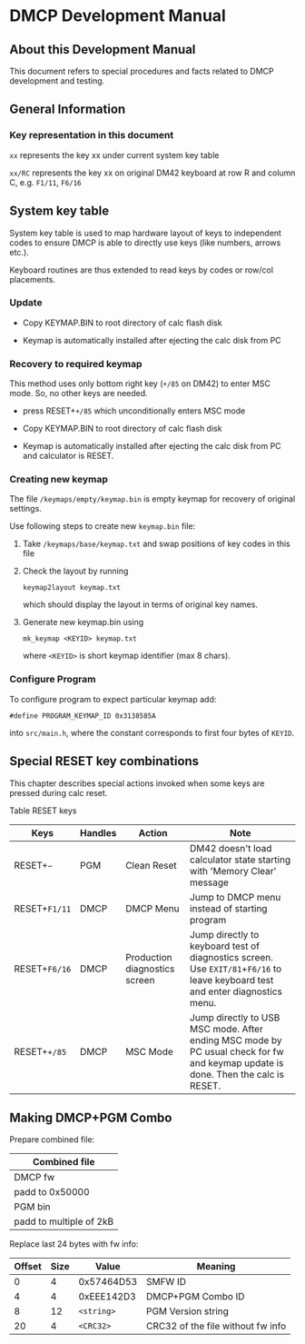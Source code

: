 DMCP Development Manual
=======================


About this Development Manual
-----------------------------

This document refers to special procedures and facts related to DMCP development and testing.


General Information
-------------------

### Key representation in this document

`xx` represents the key xx under current system key table

`xx/RC` represents the key xx on original DM42 keyboard at row R and column C, e.g. `F1/11`, `F6/16`


System key table
----------------

System key table is used to map hardware layout of keys to independent codes to ensure DMCP is able to directly use keys (like numbers, arrows etc.).

Keyboard routines are thus extended to read keys by codes or row/col placements.

### Update

*   Copy KEYMAP.BIN to root directory of calc flash disk
    
*   Keymap is automatically installed after ejecting the calc disk from PC
    

### Recovery to required keymap

This method uses only bottom right key (`+/85` on DM42) to enter MSC mode. So, no other keys are needed.

*   press RESET+`+/85` which unconditionally enters MSC mode
    
*   Copy KEYMAP.BIN to root directory of calc flash disk
    
*   Keymap is automatically installed after ejecting the calc disk from PC and calculator is RESET.
    

### Creating new keymap

The file `/keymaps/empty/keymap.bin` is empty keymap for recovery of original settings.

Use following steps to create new `keymap.bin` file:

1.  Take `/keymaps/base/keymap.txt` and swap positions of key codes in this file
    
2.  Check the layout by running
    
        keymap2layout keymap.txt
    
    which should display the layout in terms of original key names.
    
3.  Generate new keymap.bin using
    
        mk_keymap <KEYID> keymap.txt
    
    where `<KEYID>` is short keymap identifier (max 8 chars).


### Configure Program

To configure program to expect particular keymap add:

`#define PROGRAM_KEYMAP_ID 0x3138585A`

into `src/main.h`, where the constant corresponds to first four bytes of `KEYID`.


Special RESET key combinations
------------------------------

This chapter describes special actions invoked when some keys are pressed during calc reset.

Table RESET keys    

| Keys        | Handles | Action                        | Note                                                                                                                               |
|-------------|---------|-------------------------------|------------------------------------------------------------------------------------------------------------------------------------|
| RESET+`−`     | PGM     | Clean Reset                   | DM42 doesn't load calculator state starting with 'Memory Clear' message                                                      |
| RESET+`F1/11` | DMCP    | DMCP Menu                     | Jump to DMCP menu instead of starting program                                                                                      |
| RESET+`F6/16` | DMCP    | Production diagnostics screen | Jump directly to keyboard test of diagnostics screen. Use `EXIT/81`+`F6/16` to leave keyboard test and enter diagnostics menu.       |
| RESET+`+/85`  | DMCP    | MSC Mode                      | Jump directly to USB MSC mode. After ending MSC mode by PC usual check for fw and keymap update is done. Then the calc is RESET. |



Making DMCP+PGM Combo
-----------------------

Prepare combined file:

|  Combined file           |
|--------------------------|
|  DMCP fw                 |
|  padd to 0x50000         |
|  PGM bin                 |
|  padd to multiple of 2kB  |


Replace last 24 bytes with fw info:

| Offset    | Size | Value        | Meaning                           |
|-----------|------|--------------|-----------------------------------|
| 0         | 4    | 0x57464D53   | SMFW ID                           |
| 4         | 4    | 0xEEE142D3   | DMCP+PGM Combo ID                 |
| 8         | 12   | `<string>`   | PGM Version string                |
| 20        | 4    | `<CRC32>`    | CRC32 of the file without fw info |




